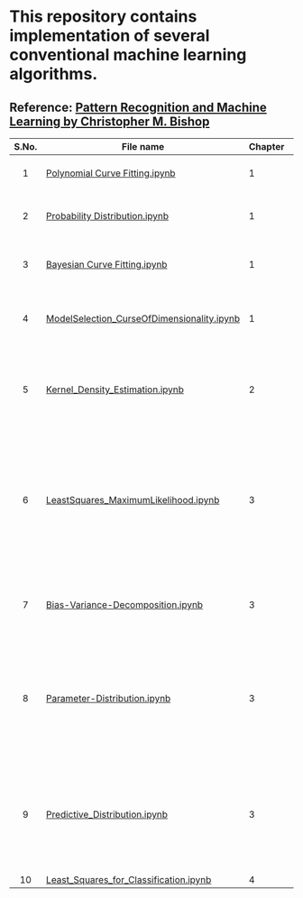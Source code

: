 # This repository contains implementation of several conventional machine learning algorithms.

## Reference: [Pattern Recognition and Machine Learning by Christopher M. Bishop](https://www.microsoft.com/en-us/research/people/cmbishop/prml-book/)

| **S.No.**| **File name** | **Chapter** |  **Section** | **Description** |
| :-------------: |------------- | ------------- | ------------- | ------------- |
|1 | [Polynomial Curve Fitting.ipynb](https://github.com/neerajkumarvaid/ML_DL_RL_Codes/blob/master/Machine_Learning/Polynomial%20Curve%20Fitting.ipynb) | 1 |  1.1 | Implementation of polynomial curve fitting.|
|2 | [Probability Distribution.ipynb](https://github.com/neerajkumarvaid/ML_DL_RL_Codes/blob/master/Machine_Learning/Probability%20Distribution.ipynb) |  1 | 1.2.1-1.2.4 | Introduction to basic concepts of probability theory.|
|3 | [Bayesian Curve Fitting.ipynb](https://github.com/neerajkumarvaid/ML_DL_RL_Codes/blob/master/Machine_Learning/Bayesian%20Curve%20Fitting.ipynb) |1 | 1.2.5-1.2.6 | Implementation of Bayesian curve fitting using sklearn.|
|4 | [ModelSelection_CurseOfDimensionality.ipynb](https://github.com/neerajkumarvaid/ML_DL_RL_Codes/blob/master/Machine_Learning/ModelSelection_CurseOfDimensionality.ipynb) | 1 | 1.3-1.4| Introduction to Model Selection and Curse of Dimensionality.|
|5 | [Kernel_Density_Estimation.ipynb](https://github.com/neerajkumarvaid/ML_DL_RL_Codes/blob/master/Machine_Learning/Kernel_Density_Estimation.ipynb) | 2 | 2.5.1| Implementation of Kernel Density Estimation with tophat and Gaussian kernel.|
|6 | [LeastSquares_MaximumLikelihood.ipynb](https://github.com/neerajkumarvaid/ML_DL_RL_Codes/blob/master/Machine_Learning/LeastSquares_MaximumLikelihood.ipynb) | 3 |  3.1| Implementation of Maximum Likelihood (equivalently least-squares) based linear regression model with Polynomial, Gaussian and Sigmoidal kernels.|
|7 | [Bias-Variance-Decomposition.ipynb](https://github.com/neerajkumarvaid/ML_DL_RL_Codes/blob/master/Machine_Learning/Bias-Variance-Decomposition.ipynb) |  3 | 3.2 | Illustration of the Bias-Variance decomposition for model selection.|
|8 | [Parameter-Distribution.ipynb](https://github.com/neerajkumarvaid/ML_DL_RL_Codes/blob/master/Machine_Learning/Parameter-Distribution.ipynb) |  3 | 3.3.1 | Illustrates how posterior distribution changes with additional number of training points for Bayesian Linear Regression.|
|9 | [Predictive_Distribution.ipynb](https://github.com/neerajkumarvaid/ML_DL_RL_Codes/blob/master/Machine_Learning/Predictive_Distribution.ipynb) |  3 | 3.3.2 | Illustrates how predictive distribution changes with additional number of training points for Bayesian Linear Regression.|
|10 | [Least_Squares_for_Classification.ipynb](https://github.com/neerajkumarvaid/ML_DL_RL_Codes/blob/master/Machine_Learning/Least_Squares_for_Classification.ipynb) |  4 | 4.1.3 | Needs Update|
